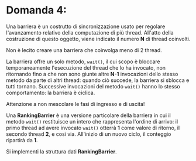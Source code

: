 # Domanda 4:

Una barriera è un costrutto di sincronizzazione usato per regolare l'avanzamento relativo della computazione di più thread. All'atto della costruzione di questo oggetto, viene indicato il numero **N** di thread coinvolti.

Non è lecito creare una barriera che coinvolga meno di 2 thread.

La barriera offre un solo metodo, `wait()`, il cui scopo è bloccare temporaneamente l'esecuzione del thread che lo ha invocato, non ritornando fino a che non sono giunte altre **N-1** invocazioni dello stesso metodo da parte di altri thread: quando ciò succede, la barriera si sblocca e tutti tornano. Successive invocazioni del metodo `wait()` hanno lo stesso comportamento: la barriera è ciclica.

Attenzione a non mescolare le fasi di ingresso e di uscita!

Una **RankingBarrier** è una versione particolare della barriera in cui il metodo `wait()` restituisce un intero che rappresenta l'ordine di arrivo: il primo thread ad avere invocato `wait()` otterrà **1** come valore di ritorno, il secondo thread **2**, e così via. All'inizio di un nuovo ciclo, il conteggio ripartirà da **1**.

Si implementi la struttura dati **RankingBarrier**.
